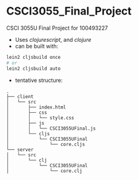 # CSCI3055_Final_Project
CSCI 3055U Final Project for 100493227
- Uses *clojurescript*, and *clojure*
- can be built with:
``` sh
lein2 cljsbuild once
# or
lein2 cljsbuild auto
```
- tentative structure:
```
.
├── client
│   └── src
│       ├── index.html
│       ├── css
│       │   └── style.css
│       ├── js
│       │   └── CSCI3055UFinal.js
│       └── cljs
│           └── CSCI3055UFinal
│               └── core.cljs
└── server
│   └── src
│       └── clj
│           └── CSCI3055UFinal
│               └── core.clj
```
